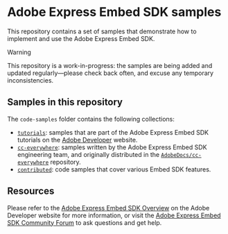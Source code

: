 # Adobe Express Embed SDK samples

This repository contains a set of samples that demonstrate how to implement and use the Adobe Express Embed SDK.

> [!WARNING]
> This repository is a work-in-progress: the samples are being added and updated regularly—please check back often, and excuse any temporary inconsistencies.

## Samples in this repository

The `code-samples` folder contains the following collections:

- [`tutorials`](./code-samples/tutorials/README.md): samples that are part of the Adobe Express Embed SDK tutorials on the [Adobe Developer](https://developer.adobe.com/express/embed-sdk/docs/guides/tutorials/) website.
- [`cc-everywhere`](./code-samples/cc-everywhere/README.md): samples written by the Adobe Express Embed SDK engineering team, and originally distributed in the [`AdobeDocs/cc-everywhere`](https://github.com/AdobeDocs/cc-everywhere) repository.
- [`contributed`](./code-samples/contributed/): code samples that cover various Embed SDK features.

## Resources

Please refer to the [Adobe Express Embed SDK Overview](https://developer.adobe.com/express/embed-sdk/docs/guides/) on the Adobe Developer website for more information, or visit the [Adobe Express Embed SDK Community Forum](https://community.adobe.com/t5/adobe-express-embed-sdk/ct-p/ct-express-embed-sdk?page=1&sort=latest_replies&lang=all&tabid=all) to ask questions and get help.